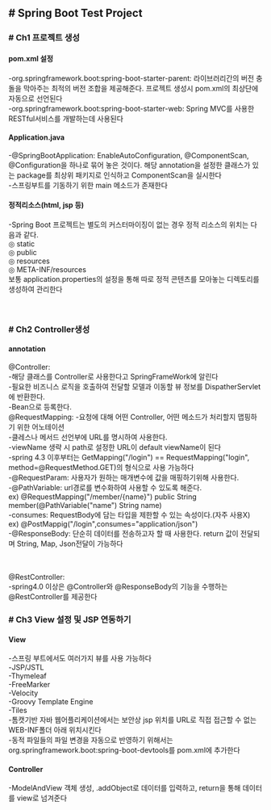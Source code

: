 <h2># Spring Boot Test Project</h2>

<h3># Ch1 프로젝트 생성</h3>

<h4>pom.xml 설정</h4>
-org.springframework.boot:spring-boot-starter-parent: 라이브러리간의 버전 충돌을 막아주는 최적의 버전 조합을 제공해준다. 프로젝트 생성시 pom.xml의 최상단에 자동으로 선언된다</br>
-org.springframework.boot:spring-boot-starter-web: Spring MVC를 사용한 RESTful서비스를 개발하는데 사용된다</br>

<h4>Application.java</h4>
-@SpringBootApplication: EnableAutoConfiguration, @ComponentScan, @Configuration을 하나로 묶어 놓은 것이다. 해당 annotation을 설정한 클래스가 있는 package를 최상위 패키지로 인식하고 ComponentScan을 실시한다</br>
-스프링부트를 기동하기 위한 main 메소드가 존재한다</br>

<h4>정적리소스(html, jsp 등)</h4>
-Spring Boot 프로젝트는 별도의 커스터마이징이 없는 경우 정적 리소스의 위치는 다음과 같다.</br> 
◎ static</br> 
◎ public </br>
◎ resources </br>
◎ META-INF/resources</br>
보통 application.properties의 설정을 통해 따로 정적 콘텐츠를 모아놓는 디렉토리를 생성하여 관리한다</br></br></br>


<h3># Ch2 Controller생성</h3>

<h4>annotation</h4>
@Controller: </br>
-해당 클래스를 Controller로 사용한다고 SpringFrameWork에 알린다</br>
-필요한 비즈니스 로직을 호출하여 전달할 모델과 이동할 뷰 정보를 DispatherServlet에 반환한다. </br>
-Bean으로 등록한다. </br>
@RequestMapping: 
-요청에 대해 어떤 Controller, 어떤 메소드가 처리할지 맵핑하기 위한 어노테이션</br>
-클레스나 메서드 선언부에 URL를 명시하여 사용한다.</br>
-viewName 생략 시 path로 설정한 URL이 default viewName이 된다</br>
-spring 4.3 이후부터는 GetMapping("/login") == RequestMapping("login", method=@RequestMethod.GET)의 형식으로 사용 가능하다</br>
-@RequestParam: 사용자가 원하는 매개변수에 값을 매핑하기위해 사용한다.</br>
-@PathVariable: url경로를 변수화하여 사용할 수 있도록 해준다.</br>
ex) @RequestMapping("/member/{name}") public String member(@PathVariable("name") String name)</br>
-consumes: RequestBody에 담는 타입을 제한할 수 있는 속성이다.(자주 사용X)</br>
ex) @PostMappig("/login",consumes="application/json")</br>
-@ResponseBody: 단순히 데이터를 전송하고자 할 때 사용한다. return 값이 전달되며 String, Map, Json전달이 가능하다</br></br></br>

@RestController: </br>
-spring4.0 이상은 @Controller와 @ResponseBody의 기능을 수행하는 @RestController를 제공한다 </br>


<h3># Ch3 View 설정 및 JSP 연동하기</h3>

<h4>View</h4>
-스프링 부트에서도 여러가지 뷰를 사용 가능하다</br>
-JSP/JSTL</br>
-Thymeleaf</br>
-FreeMarker</br>
-Velocity</br>
-Groovy Template Engine</br>
-Tiles</br>
-톰캣기반 자바 웹어플리케이션에서는 보안상 jsp 위치를 URL로 직접 접근할 수 없는 WEB-INF폴더 아래 위치시킨다</br>
-동적 파일들의 파일 변경을 자동으로 반영하기 위해서는 org.springframework.boot:spring-boot-devtools를 pom.xml에 추가한다</br>


<h4>Controller</h4>
-ModelAndView 객체 생성, .addObject로 데이터를 입력하고, return을 통해 데이터를 view로 넘겨준다



